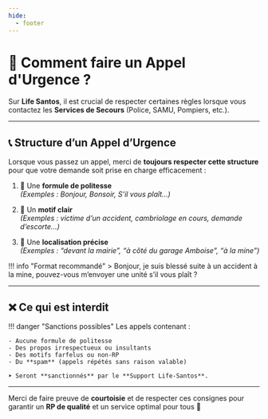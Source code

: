 ```yaml
---
hide:
  - footer
---
```


# 🚨 Comment faire un Appel d'Urgence ?

Sur **Life Santos**, il est crucial de respecter certaines règles lorsque vous contactez les **Services de Secours** (Police, SAMU, Pompiers, etc.).

---

## 📞 Structure d’un Appel d’Urgence

Lorsque vous passez un appel, merci de **toujours respecter cette structure** pour que votre demande soit prise en charge efficacement :

1. 👋 Une **formule de politesse**  
   _(Exemples : Bonjour, Bonsoir, S’il vous plaît...)_

2. 📄 Un **motif clair**  
   _(Exemples : victime d’un accident, cambriolage en cours, demande d’escorte...)_

3. 📍 Une **localisation précise**  
   _(Exemples : “devant la mairie”, “à côté du garage Amboise”, “à la mine”)_

!!! info "Format recommandé"
    > Bonjour, je suis blessé suite à un accident à la mine, pouvez-vous m’envoyer une unité s’il vous plaît ?

---

## ❌ Ce qui est interdit

!!! danger "Sanctions possibles"
    Les appels contenant :
    
    - Aucune formule de politesse  
    - Des propos irrespectueux ou insultants  
    - Des motifs farfelus ou non-RP  
    - Du **spam** (appels répétés sans raison valable)

    ➤ Seront **sanctionnés** par le **Support Life-Santos**.

---

Merci de faire preuve de **courtoisie** et de respecter ces consignes pour garantir un **RP de qualité** et un service optimal pour tous 🌴
